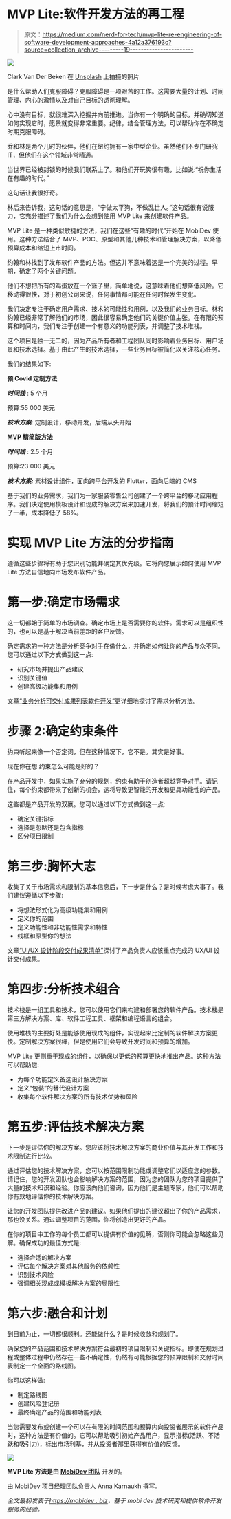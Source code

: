 # MVP Lite:软件开发方法的再工程

> 原文：<https://medium.com/nerd-for-tech/mvp-lite-re-engineering-of-software-development-approaches-4a12a376193c?source=collection_archive---------19----------------------->

![](img/c6370a6b325da5836a6f53e5e1b91d5f.png)

Clark Van Der Beken 在 [Unsplash](https://unsplash.com/@snaps_by_clark?utm_source=unsplash&utm_medium=referral&utm_content=creditCopyText) 上拍摄的照片

是什么帮助人们克服障碍？克服障碍是一项艰苦的工作。这需要大量的计划、时间管理、内心的激情以及对自己目标的透彻理解。

心中没有目标，就很难深入挖掘并向前推进。当你有一个明确的目标，并确切知道如何实现它时，愿景就变得非常重要。纪律，结合管理方法，可以帮助你在不确定时期克服障碍。

乔和林是两个儿时的伙伴，他们在纽约拥有一家中型企业。虽然他们不专门研究 IT，但他们在这个领域非常精通。

当世界已经被封锁的时候我们联系上了。和他们开玩笑很有趣，比如说:“祝你生活在有趣的时代。”

这句话让我很好奇。

林后来告诉我，这句话的意思是，“宁做太平狗，不做乱世人。”这句话很有说服力，它充分描述了我们为什么会想到使用 MVP Lite 来创建软件产品。

MVP Lite 是一种类似敏捷的方法，我们在这些“有趣的时代”开始在 MobiDev 使用。这种方法结合了 MVP、POC、原型和其他几种技术和管理解决方案，以降低预算成本和缩短上市时间。

约翰和林找到了发布软件产品的方法。但这并不意味着这是一个完美的过程。早期，确定了两个关键问题。

他们不想把所有的鸡蛋放在一个篮子里，简单地说，这意味着他们想降低风险。它移动得很快，对于初创公司来说，任何事情都可能在任何时候发生变化。

我们决定专注于确定用户需求、技术的可能性和用例，以及我们的业务目标。林和约翰已经非常了解他们的市场，因此很容易确定他们的关键价值主张。在有限的预算和时间内，我们专注于创建一个有意义的功能列表，并调整了技术堆栈。

这个项目是独一无二的，因为产品所有者和工程团队同时影响着业务目标、用户场景和技术选择。基于由此产生的技术选择，一些业务目标被简化以关注核心任务。

我们的结果如下:

**预 Covid 定制方法**

***时间线*** : 5 个月

预算:55 000 美元

***技术方案:*** 定制设计，移动开发，后端从头开始

**MVP 精简版方法**

***时间线*** : 2.5 个月

预算:23 000 美元

***技术方案:*** 素材设计组件，面向跨平台开发的 Flutter，面向后端的 CMS

基于我们的业务需求，我们为一家服装零售公司创建了一个跨平台的移动应用程序。我们决定使用模板设计和现成的解决方案来加速开发，将我们的预计时间缩短了一半，成本降低了 58%。

# 实现 MVP Lite 方法的分步指南

遵循这些步骤将有助于您识别功能并确定其优先级。它将向您展示如何使用 MVP Lite 方法自信地向市场发布软件产品。

# 第一步:确定市场需求

这一切都始于简单的市场调查。确定市场上是否需要你的软件。需求可以是组织性的，也可以是基于解决当前差距的客户反馈。

确定需求的一种方法是分析竞争对手在做什么，并确定如何让你的产品与众不同。您可以通过以下方式做到这一点:

*   研究市场并提出产品建议
*   识别关键值
*   创建高级功能集和用例

文章[“业务分析可交付成果列表软件开发”](https://mobidev.biz/blog/business-analysis-deliverables-list-software-development)更详细地探讨了需求分析方法。

# 步骤 2:确定约束条件

约束听起来像一个否定词，但在这种情况下，它不是。其实是好事。

现在你在想:约束怎么可能是好的？

在产品开发中，如果实施了充分的规划，约束有助于创造者超越竞争对手。请记住，每个约束都带来了创新的机会，这将导致更智能的开发和更具功能性的产品。

这些都是产品开发的双赢。您可以通过以下方式做到这一点:

*   确定关键指标
*   选择是忽略还是包含指标
*   区分项目限制

# 第三步:胸怀大志

收集了关于市场需求和限制的基本信息后，下一步是什么？是时候考虑大事了。我们建议遵循以下步骤:

*   将想法形式化为高级功能集和用例
*   定义你的范围
*   定义功能性和非功能性需求和特性
*   线框和原型你的想法

文章[“UI/UX 设计阶段交付成果清单”](https://mobidev.biz/blog/business-analysis-deliverables-list-software-development?utm_source=pdf&utm_medium=pdf-mvp-lite&utm_campaign=ui-ux-deliverables)探讨了产品负责人应该重点完成的 UX/UI 设计交付成果。

# 第四步:分析技术组合

技术栈是一组工具和技术，您可以使用它们来构建和部署您的软件产品。技术栈是第三方解决方案、库、软件工程工具、框架和编程语言的组合。

使用堆栈的主要好处是能够使用现成的组件，实现起来比定制的软件解决方案更快。定制解决方案很棒，但是使用它们会导致开发时间和预算的增加。

MVP Lite 更侧重于现成的组件，以确保以更低的预算更快地推出产品。这种方法可以帮助您:

*   为每个功能定义备选设计解决方案
*   定义“包装”的替代设计方案
*   收集每个软件解决方案的所有技术优势和风险

# 第五步:评估技术解决方案

下一步是评估你的解决方案。您应该将技术解决方案的商业价值与其开发工作和技术限制进行比较。

通过评估您的技术解决方案，您可以按范围限制功能或调整它们以适应您的参数。请记住，您的开发团队也会影响解决方案的范围，因为您的团队为您的项目提供了大量的技术知识和经验。你应该向他们咨询，因为他们是主题专家，他们可以帮助你有效地评估你的技术解决方案。

让您的开发团队提供改进产品的建议。如果他们提出的建议超出了你的产品需求，那也没关系。通过调整项目的范围，你将创造出更好的产品。

在你的项目中工作的每个员工都可以提供有价值的见解，否则你可能会忽略这些见解。确保成功的最佳方式是:

*   选择合适的解决方案
*   评估每个解决方案对其他服务的依赖性
*   识别技术风险
*   强调相关现成或模板解决方案的局限性

# 第六步:融合和计划

到目前为止，一切都很顺利。还能做什么？是时候收敛和规划了。

确保您的产品范围和技术解决方案符合最初的项目限制和关键指标。即使在规划过程或整体过程中仍然存在一些不确定性，仍然有可能根据您的预算限制和交付时间表制定一个全面的路线图。

你可以这样做:

*   制定路线图
*   创建风险登记册
*   最终确定产品的范围和功能列表

当您需要发布或创建一个可以在有限的时间范围和预算内向投资者展示的软件产品时，这种方法是有价值的。它可以帮助吸引初始产品用户，显示指标(活跃、不活跃和吸引力)，标出市场利基，并从投资者那里获得有价值的反馈。

![](img/7b123c1d1920336e6e06d4214719bd70.png)

**MVP Lite 方法是由** [**MobiDev 团队**](https://mobidev.biz/our-team) 开发的。

由 MobiDev 项目经理团队负责人 Anna Karnaukh 撰写。

*全文最初发表于*[*https://mobidev . biz*](https://mobidev.biz/blog/mvp-lite-approach-software-development)*，基于 mobi dev 技术研究和提供软件开发服务的经验。*